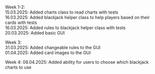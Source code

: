Week 1-2:  
15.03.2025: Added charts class to read charts with tests  
16.03.2025: Added blackjack helper class to help players based on their cards with tests  
16.03.2025: Added rules to blackjack helper class with tests  
20.03.2025: Added basic GUI

Week 3:  
31.03.2025: Added changeable rules to the GUI  
01.04.2025: Added card images to the GUI

Week 4:
08.04.2025: Added ability for users to choose which blackjack charts to use
